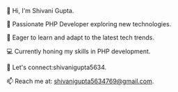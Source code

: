 👋 Hi, I'm Shivani Gupta.

🚀 Passionate PHP Developer exploring new technologies.

🌱 Eager to learn and adapt to the latest tech trends.

💻 Currently honing my skills in PHP development.

💬 Let's connect:shivanigupta5634.

📫 Reach me at: shivanigupta5634769@gmail.com.
<!---
shivani5634/shivani5634 is a ✨ special ✨ repository because its `README.md` (this file) appears on your GitHub profile.
You can click the Preview link to take a look at your changes.
--->
